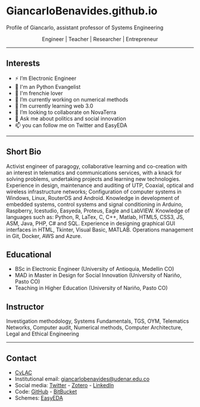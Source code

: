 # GiancarloBenavides.github.io
Profile of Giancarlo, assistant professor of Systems Engineering

<p align="center">
Engineer | Teacher | Researcher | Entrepreneur
</p>

---
## Interests
- ⚡ I’m Electronic Engineer
- 🐍 I'm an Python Evangelist
- 🐶 I'm frenchie lover
- 🔭 I’m currently working on numerical methods
- 🚀 I’m currently learning web 3.0
- 👯 I’m looking to collaborate on NovaTerra
- 💬 Ask me about politics and social innovation
- 📫 you can follow me on Twitter and EasyEDA


---
## Short Bio
Activist engineer of paragogy, collaborative learning and co-creation with an interest in telematics and communications services, with a knack for solving problems, undertaking projects and learning new technologies. Experience in design, maintenance and auditing of UTP, Coaxial, optical and wireless infrastructure networks; Configuration of computer systems in Windows, Linux, RouterOS and Android. Knowledge in development of embedded systems, control systems and signal conditioning in Arduino, Raspberry, Icestudio, Easyeda, Proteus, Eagle and LabVIEW. Knowledge of languages ​​such as: Python, R, LaTex, C, C++, Matlab, HTML5, CSS3, JS, ASM, Java, PHP, C# and SQL. Experience in designing graphical GUI interfaces in HTML, Tkinter, Visual Basic, MATLAB. Operations management in Git, Docker, AWS and Azure.

## Educational
- BSc in Electronic Engineer (University of Antioquia, Medellin CO)
- MAD in Master in Design for Social Innovation (University of Nariño, Pasto CO)
- Teaching in Higher Education (University of Nariño, Pasto CO)

## Instructor
Investigation methodology, Systems Fundamentals, TGS, OYM, Telematics Networks, Computer audit, Numerical methods, Computer Architecture, Legal and Ethical Engineering


---
## Contact
* [CvLAC][0]
* Institutional email: [giancarlobenavides@udenar.edu.co][1]
* Social media: [Twitter][1] - [Zotero][2] - [LinkedIn][3] 
* Code: [GitHub][4] - [BitBucket][5]
* Schemes: [EasyEDA][7]

[0]:https://scienti.minciencias.gov.co/cvlac/visualizador/generarCurriculoCv.do?cod_rh=0001637302
[1]:mailto:giancarlobenavides@udenar.edu.co
[2]:https://twitter.com/gncdev
[3]:https://www.zotero.org/giancarlobenavides
[4]:https://www.linkedin.com/in/giancarlo-ortiz-benavides/
[5]:https://github.com/GiancarloBenavides
[6]:https://bitbucket.org/GiancarloBenavides/
[7]:https://easyeda.com/giancarlobenavides